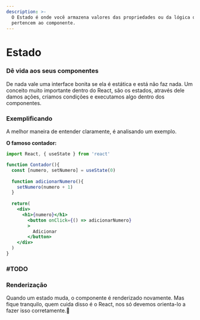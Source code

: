 ```yaml
---
description: >-
  O Estado é onde você armazena valores das propriedades ou da lógica que
  pertencem ao componente.
---
```


# Estado

### Dê vida aos seus componentes

De nada vale uma interface bonita se ela é estática e está não faz nada. Um conceito muito importante dentro do React, são os estados, através dele damos ações, criamos condições e executamos algo dentro dos componentes.



### Exemplificando

A melhor maneira de entender claramente, é analisando um exemplo.

**O famoso contador:**

```jsx
import React, { useState } from 'react'

function Contador(){
  const [numero, setNumero] = useState(0)
    
  function adicionarNumero(){
    setNumero(numero + 1)
  }
    
  return(
    <div>
      <h1>{numero}</h1>
        <button onClick={() => adicionarNumero}
        >
          Adicionar
        </button>
    </div>
  )
}
```

### \#TODO

### Renderização

Quando um estado muda, o componente é renderizado novamente. Mas fique tranquilo, quem cuida disso é o React, nos só devemos orienta-lo a fazer isso corretamente.🧐 

